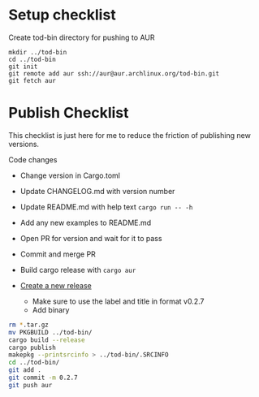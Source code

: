 # Setup checklist

Create tod-bin directory for pushing to AUR
```
mkdir ../tod-bin
cd ../tod-bin
git init
git remote add aur ssh://aur@aur.archlinux.org/tod-bin.git
git fetch aur
```

# Publish Checklist

This checklist is just here for me to reduce the friction of publishing new versions.

Code changes

- Change version in Cargo.toml
- Update CHANGELOG.md with version number
- Update README.md with help text `cargo run -- -h`
- Add any new examples to README.md
- Open PR for version and wait for it to pass
- Commit and merge PR

- Build cargo release with `cargo aur`
- [Create a new release](https://github.com/alanvardy/tod/releases/new)
  - Make sure to use the label and title in format v0.2.7
  - Add binary

```bash
rm *.tar.gz
mv PKGBUILD ../tod-bin/
cargo build --release
cargo publish
makepkg --printsrcinfo > ../tod-bin/.SRCINFO
cd ../tod-bin/
git add .
git commit -m 0.2.7
git push aur
```
